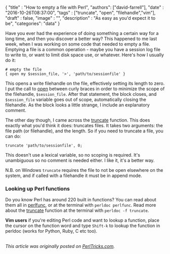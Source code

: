 
  {
    "title"  : "How to empty a file with Perl",
    "authors": ["david-farrell"],
    "date"   : "2016-10-26T08:37:00",
    "tags"   : ["truncate", "open", "filehandle","vim"],
    "draft"  : false,
    "image"  : "",
    "description" : "As easy as you'd expect it to be",
    "categories": "data"
  }

Have you ever had the experience of doing something a certain way for a long time, and then you discover a better way? This happened to me last week, when I was working on some code that needed to empty a file. Emptying a file is a common operation - maybe you have a session log file to write to, or want to limit disk space use, or whatever. Here's how I usually do it:

``` prettyprint
# empty the file
{ open my $session_file, '>', 'path/to/sessionfile' }
```

This opens a write filehandle on the file, effectively setting its length to zero. I put the call to [open](http://perldoc.perl.org/functions/open.html) between curly braces in order to minimize the scope of the filehandle, `$session_file`. After that statement, the block closes, and `$session_file` variable goes out of scope, automatically closing the filehandle. As the block looks a little strange, I include an explanatory comment.

The other day though, I came across the [truncate](http://perldoc.perl.org/functions/truncate/html) function. This does exactly what you'd think it does: truncates files. It takes two arguments: the file path (or filehandle), and the length. So if you need to truncate a file, you can do:

``` prettyprint
truncate 'path/to/sessionfile', 0;
```

This doesn't use a lexical variable, so no scoping is required. It's unambiguous so no comment is needed either. I like it, it's a better way.

N.B. on Windows `truncate` requires the file to not be open elsewhere on the system, and if called with a filehandle it must be in append mode.

### Looking up Perl functions

Do you know Perl has around 220 built in functions? You can read about them all in [perlfunc](http://perldoc.perl.org/perlfunc.html), or at the terminal with `perldoc perlfunc`. Read more about the [truncate](http://perldoc.perl.org/functions/truncate/html) function at the terminal with `perldoc -f truncate`.

**Vim users** if you're editing Perl code and want to lookup a function, place the cursor on the function word and type `Shift-k` to lookup the function in perldoc (works for Python, Ruby, C etc too).

\
*This article was originally posted on [PerlTricks.com](http://perltricks.com).*

